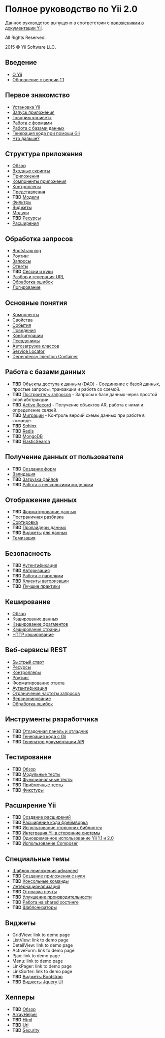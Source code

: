 Полное руководство по Yii 2.0
=============================

Данное руководство выпущено в соответствии с [положениями о документации Yii](http://www.yiiframework.com/doc/terms/).

All Rights Reserved.

2015 © Yii Software LLC.


Введение
--------

* [О Yii](intro-yii.md)
* [Обновление с версии 1.1](intro-upgrade-from-v1.md)


Первое знакомство
-----------------

* [Установка Yii](start-installation.md)
* [Запуск приложения](start-workflow.md)
* [Говорим «привет»](start-hello.md)
* [Работа с формами](start-forms.md)
* [Работа с базами данных](start-databases.md)
* [Генерация кода при помощи Gii](start-gii.md)
* [Что дальше?](start-looking-ahead.md)


Структура приложения
--------------------

* [Обзор](structure-overview.md)
* [Входные скрипты](structure-entry-scripts.md)
* [Приложения](structure-applications.md)
* [Компоненты приложения](structure-application-components.md)
* [Контроллеры](structure-controllers.md)
* [Представления](structure-views.md)
* **TBD** [Модели](structure-models.md)
* [Фильтры](structure-filters.md)
* [Виджеты](structure-widgets.md)
* [Модули](structure-modules.md)
* **TBD** [Ресурсы](structure-assets.md)
* [Расширения](structure-extensions.md)


Обработка запросов
------------------

* [Bootstrapping](runtime-bootstrapping.md)
* [Роутинг](runtime-routing.md)
* [Запросы](runtime-requests.md)
* [Ответы](runtime-responses.md)
* **TBD** [Сессии и куки](runtime-sessions-cookies.md)
* [Разбор и генерация URL](runtime-routing.md)
* [Обработка ошибок](runtime-handling-errors.md)
* [Логирование](runtime-logging.md)


Основные понятия
----------------

* [Компоненты](concept-components.md)
* [Свойства](concept-properties.md)
* [События](concept-events.md)
* [Поведения](concept-behaviors.md)
* [Конфигурации](concept-configurations.md)
* [Псевдонимы](concept-aliases.md)
* [Автозагрузка классов](concept-autoloading.md)
* [Service Locator](concept-service-locator.md)
* [Dependency Injection Container](concept-di-container.md)


Работа с базами данных
----------------------

* **TBD** [Объекты доступа к данным (DAO)](db-dao.md) - Соединение с базой данных, простые запросы, транзакции и работа со схемой.
* **TBD** [Построитель запросов](db-query-builder.md) - Запросы к базе данных через простой слой абстракции.
* **TBD** [Active Record](db-active-record.md) - Получение объектов AR, работа с ними и определение связей.
* **TBD** [Миграции](db-migrations.md) - Контроль версий схемы данных при работе в команде.
* **TBD** [Sphinx](db-sphinx.md)
* **TBD** [Redis](db-redis.md)
* **TBD** [MongoDB](db-mongodb.md)
* **TBD** [ElasticSearch](db-elasticsearch.md)


Получение данных от пользователя
--------------------------------

* **TBD** [Создание форм](input-forms.md)
* [Валидация](input-validation.md)
* **TBD** [Загрузка файлов](input-file-upload.md)
* **TBD** [Работа с несколькими моделями](input-multiple-models.md)


Отображение данных
------------------

* **TBD** [Форматирование данных](output-formatting.md)
*  [Постраничная разбивка](output-pagination.md)
* [Сортировка](output-sorting.md)
* **TBD** [Провайдеры данных](output-data-providers.md)
* **TBD** [Виджеты для данных](output-data-widgets.md)
* [Темизация](output-theming.md)


Безопасность
------------

* **TBD** [Аутентификация](security-authentication.md)
* **TBD** [Авторизация](security-authorization.md)
* **TBD** [Работа с паролями](security-passwords.md)
* **TBD** [Клиенты авторизации](security-auth-clients.md)
* **TBD** [Лучшие практики](security-best-practices.md)


Кеширование
-----------

* [Обзор](caching-overview.md)
* [Кэширование данных](caching-data.md)
* [Кэширование фрагментов](caching-fragment.md)
* [Кэширование страниц](caching-page.md)
* [HTTP кэширование](caching-http.md)


Веб-сервисы REST
----------------

* [Быстрый старт](rest-quick-start.md)
* [Ресурсы](rest-resources.md)
* [Контроллеры](rest-controllers.md)
* [Роутинг](rest-routing.md)
* [Форматирование ответа](rest-response-formatting.md)
* [Аутентификация](rest-authentication.md)
* [Ограничение частоты запросов](rest-rate-limiting.md)
* [Версионирование](rest-versioning.md)
* [Обработка ошибок](rest-error-handling.md)


Инструменты разработчика
------------------------

* **TBD** [Отладочная панель и отладчик](tool-debugger.md)
* **TBD** [Генерация кода с Gii](tool-gii.md)
* **TBD** [Генератор документации API](tool-api-doc.md)


Тестирование
------------

* **TBD** [Обзор](test-overview.md)
* **TBD** [Модульные тесты](test-unit.md)
* **TBD** [Функциональные тесты](test-functional.md)
* **TBD** [Приёмочные тесты](test-acceptance.md)
* **TBD** [Фикстуры](test-fixtures.md)


Расширение Yii
--------------

* **TBD** [Создание расширений](extend-creating-extensions.md)
* **TBD** [Расширение кода фреймворка](extend-customizing-core.md)
* **TBD** [Использование сторонних библиотек](extend-using-libs.md)
* **TBD** [Интеграция Yii в сторонние системы](extend-embedding-in-others.md)
* **TBD** [Одновременное использование Yii 1.1 и 2.0](extend-using-v1-v2.md)
* **TBD** [Использование Composer](extend-using-composer.md)


Специальные темы
----------------

* [Шаблон приложения advanced](tutorial-advanced-app.md)
* **TBD** [Создание приложения с нуля](tutorial-start-from-scratch.md)
* **TBD** [Консольные команды](tutorial-console.md)
* [Интернационализация](tutorial-i18n.md)
* **TBD** [Отправка почты](tutorial-mailing.md)
* **TBD** [Улучшение производительности](tutorial-performance-tuning.md)
* **TBD** [Работа на shared хостинге](tutorial-shared-hosting.md)
* **TBD** [Шаблонизаторы](tutorial-template-engines.md)


Виджеты
-------

* GridView: link to demo page
* ListView: link to demo page
* DetailView: link to demo page
* ActiveForm: link to demo page
* Pjax: link to demo page
* Menu: link to demo page
* LinkPager: link to demo page
* LinkSorter: link to demo page
* **TBD** [Виджеты Bootstrap](widget-bootstrap.md)
* **TBD** [Виджеты Jquery UI](widget-jui.md)


Хелперы
-------

* **TBD** [Обзор](helper-overview.md)
* [ArrayHelper](helper-array.md)
* **TBD** [Html](helper-html.md)
* **TBD** [Url](helper-url.md)
* **TBD** [Security](helper-security.md)


